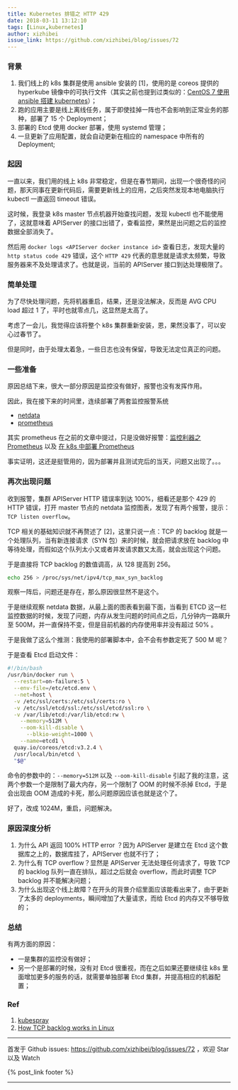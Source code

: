 ```yaml
---
title: Kubernetes 排错之 HTTP 429
date: 2018-03-11 13:12:10
tags: [Linux,kubernetes]
author: xizhibei
issue_link: https://github.com/xizhibei/blog/issues/72
---
```

<!-- en_title: kubernetes-troubleshotting-http-429 -->

### 背景
1. 我们线上的 k8s 集群是使用 ansible 安装的 [1]，使用的是 coreos 提供的 hyperkube 镜像中的可执行文件（其实之前也提到过类似的：[CentOS 7 使用 ansible 搭建 kubernetes](https://github.com/xizhibei/blog/issues/47)）；
2. 跑的应用主要是线上离线任务，属于即使挂掉一阵也不会影响到正常业务的那种，部署了 15 个 Deployment；
3. 部署的 Etcd 使用 docker 部署，使用 systemd 管理；
4. 一旦更新了应用配置，就会自动更新在相应的 namespace 中所有的 Deployment;

### 起因
一直以来，我们用的线上 k8s 非常稳定，但是在春节期间，出现一个很奇怪的问题，那天同事在更新代码后，需要更新线上的应用，之后突然发现本地电脑执行 kubectl 一直返回 timeout 错误。

这时候，我登录 k8s master 节点机器开始查找问题，发现 kubectl 也不能使用了，这就意味着 APIServer 的接口出错了，查看监控，果然是出问题之后的监控数据全部消失了。

然后用 `docker logs <APIServer docker instance id>` 查看日志，发现大量的 `http status code 429` 错误，这个 `HTTP 429` 代表的意思就是请求太频繁，导致服务器来不及处理请求了。也就是说，当前的 APIServer 接口到达处理极限了。

### 简单处理
为了尽快处理问题，先将机器重启，结果，还是没法解决，反而是 AVG CPU load 超过 1 了，平时也就零点几，这显然是太高了。

考虑了一会儿，我觉得应该将整个 k8s 集群重新安装，恩，果然没事了，可以安心过春节了。

但是同时，由于处理太着急，一些日志也没有保留，导致无法定位真正的问题。

### 一些准备
原因总结下来，很大一部分原因是监控没有做好，报警也没有发挥作用。

因此，我在接下来的时间里，连续部署了两套监控报警系统

- [netdata](https://github.com/firehol/netdata)
- [prometheus](https://prometheus.io)

其实 prometheus 在之前的文章中提过，只是没做好报警：[监控利器之 Prometheus](https://github.com/xizhibei/blog/issues/54) 以及 [在 k8s 中部署 Prometheus](https://github.com/xizhibei/blog/issues/55)

事实证明，这还是挺管用的，因为部署并且测试完后的当天，问题又出现了。。。

### 再次出现问题
收到报警，集群 APIServer HTTP 错误率到达 100%，细看还是那个 429 的 HTTP 错误，打开 master 节点的 netdata 监控图表，发现了有两个报警，提示： `TCP listen overflow`。

TCP 相关的基础知识就不再赘述了 [2]，这里只说一点：TCP 的 backlog 就是一个处理队列，当有新连接请求（SYN 包）来的时候，就会把请求放在 backlog 中等待处理，而假如这个队列太小又或者并发请求数又太高，就会出现这个问题。

于是直接将 TCP backlog 的数值调高，从 128 提高到 256。

```bash
echo 256 > /proc/sys/net/ipv4/tcp_max_syn_backlog
```

观察一阵后，问题还是存在，那么原因很显然不是这个。

于是继续观察 netdata 数据，从最上面的图表看到最下面，当看到 ETCD 这一栏监控数据的时候，发现了问题，内存从发生问题的时间点之后，几分钟内一路飙升至 500M，并一直保持不变，但是目前机器的内存使用率并没有超过 50% 。

于是我做了这么个推测：我使用的部署脚本中，会不会有参数定死了 500 M 呢？

于是查看 Etcd 启动文件：

```bash
#!/bin/bash
/usr/bin/docker run \
  --restart=on-failure:5 \
  --env-file=/etc/etcd.env \
  --net=host \
  -v /etc/ssl/certs:/etc/ssl/certs:ro \
  -v /etc/ssl/etcd/ssl:/etc/ssl/etcd/ssl:ro \
  -v /var/lib/etcd:/var/lib/etcd:rw \
    --memory=512M \
    --oom-kill-disable \
      --blkio-weight=1000 \
    --name=etcd1 \
  quay.io/coreos/etcd:v3.2.4 \
  /usr/local/bin/etcd \
  "$@"
```

命令的参数中的：`--memory=512M` 以及 `--oom-kill-disable` 引起了我的注意，这两个参数一个是限制了最大内存，另一个限制了 OOM 的时候不杀掉 Etcd，于是会出现由 OOM 造成的卡死，那么问题原因应该也就是这个了。

好了，改成 1024M，重启，问题解决。

### 原因深度分析

1. 为什么 API 返回 100% HTTP error ？因为 APIServer 是建立在 Etcd 这个数据库之上的，数据库挂了，APIServer 也就不行了；
2. 为什么有 TCP overflow？显然是 APIServer 无法处理任何请求了，导致 TCP 的 backlog 队列一直在排队，超过之后就会 overflow，而此时调整 TCP backlog 并不能解决问题；
3. 为什么出现这个线上故障？在开头的背景介绍里面应该能看出来了，由于更新了太多的 deployments，瞬间增加了大量请求，而给 Etcd 的内存又不够导致的；

### 总结
有两方面的原因：

- 一是集群的监控没有做好；
- 另一个是部署的时候，没有对 Etcd 很重视，而在之后如果还要继续往 k8s 里面增加更多的服务的话，就需要单独部署 Etcd 集群，并提高相应的机器配置；

### Ref
1. [kubespray](https://github.com/kubernetes-incubator/kubespray)
1. [How TCP backlog works in Linux](https://veithen.github.io/2014/01/01/how-tcp-backlog-works-in-linux.html)



***
首发于 Github issues: https://github.com/xizhibei/blog/issues/72 ，欢迎 Star 以及 Watch

{% post_link footer %}
***